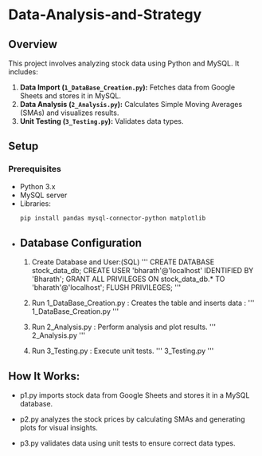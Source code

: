 # Data-Analysis-and-Strategy

## Overview
This project involves analyzing stock data using Python and MySQL. It includes:
1. **Data Import (`1_DataBase_Creation.py`):** Fetches data from Google Sheets and stores it in MySQL.
2. **Data Analysis (`2_Analysis.py`):** Calculates Simple Moving Averages (SMAs) and visualizes results.
3. **Unit Testing (`3_Testing.py`):** Validates data types.

## Setup

### Prerequisites
- Python 3.x
- MySQL server
- Libraries:
  ```bash
  pip install pandas mysql-connector-python matplotlib


- Database Configuration
  ------------------------------------
    1) Create Database and User:(SQL)
     '''
      CREATE DATABASE stock_data_db;
      CREATE USER 'bharath'@'localhost' IDENTIFIED BY 'Bharath';
      GRANT ALL PRIVILEGES ON stock_data_db.* TO 'bharath'@'localhost';
      FLUSH PRIVILEGES;
    '''

    2) Run 1_DataBase_Creation.py : Creates the table and inserts data :
     '''
      1_DataBase_Creation.py
     '''
  
    3) Run 2_Analysis.py : Perform analysis and plot results.
     '''
       2_Analysis.py
     '''
    4) Run 3_Testing.py : Execute unit tests.
     '''
       3_Testing.py
     '''
 

How It Works:
--------------------

- p1.py imports stock data from Google Sheets and stores it in a MySQL database.

- p2.py analyzes the stock prices by calculating SMAs and generating plots for visual insights.

- p3.py validates data using unit tests to ensure correct data types.




